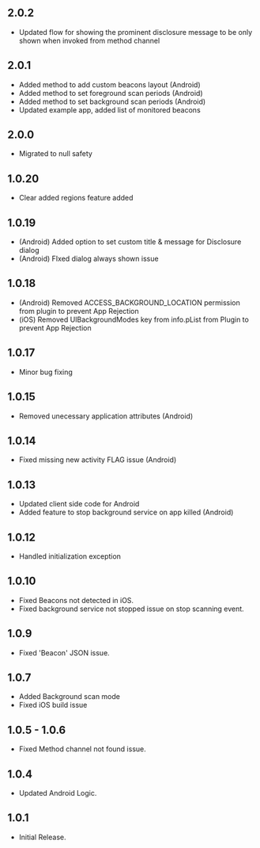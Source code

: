 ## 2.0.2
- Updated flow for showing the prominent disclosure message to be only shown when invoked from method channel

## 2.0.1
- Added method to add custom beacons layout (Android)
- Added method to set foreground scan periods (Android)
- Added method to set background scan periods (Android)
- Updated example app, added list of monitored beacons

## 2.0.0
- Migrated to null safety

## 1.0.20
- Clear added regions feature added

## 1.0.19
- (Android) Added option to set custom title & message for Disclosure dialog
- (Android) FIxed dialog always shown issue

## 1.0.18
- (Android) Removed ACCESS_BACKGROUND_LOCATION permission from plugin to prevent App Rejection
- (iOS) Removed UIBackgroundModes key from info.pList from Plugin to prevent App Rejection

## 1.0.17

* Minor bug fixing

## 1.0.15

* Removed unecessary application attributes (Android)

## 1.0.14

* Fixed missing new activity FLAG issue (Android)

## 1.0.13

* Updated client side code for Android
* Added feature to stop background service on app killed (Android)

## 1.0.12

* Handled initialization exception

## 1.0.10

* Fixed Beacons not detected in iOS.
* Fixed background service not stopped issue on stop scanning event.

## 1.0.9

* Fixed 'Beacon' JSON issue.

## 1.0.7

* Added Background scan mode 
* Fixed iOS build issue

## 1.0.5 - 1.0.6

* Fixed Method channel not found issue.

## 1.0.4

* Updated Android Logic.

## 1.0.1

* Initial Release.
